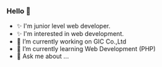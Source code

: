 ### Hello 👋
- ✨ I'm junior level web developer.
- ✨ I'm interested in web development. 
- 🔭 I’m currently working on GIC Co.,Ltd
- 🌱 I’m currently learning Web Development (PHP)
- 💬 Ask me about ...


